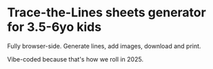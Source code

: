 # Trace-the-Lines sheets generator for 3.5-6yo kids

Fully browser-side. Generate lines, add images, download and print.

Vibe-coded because that's how we roll in 2025.

